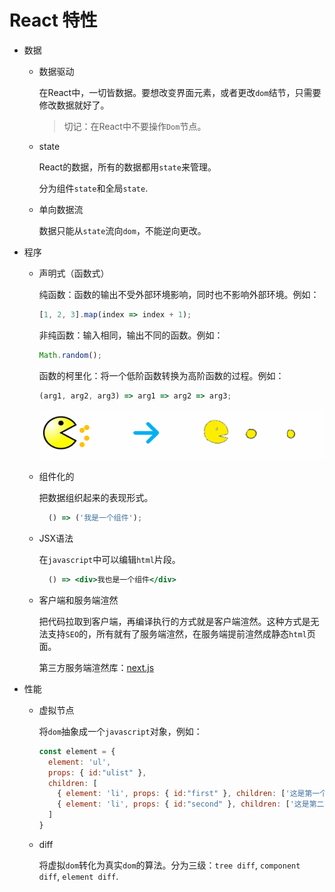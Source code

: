 # React 特性

* 数据

  * 数据驱动

    在React中，一切皆数据。要想改变界面元素，或者更改`dom`结节，只需要修改数据就好了。

    > 切记：在React中不要操作`Dom`节点。

  * state

    React的数据，所有的数据都用`state`来管理。

    分为组件`state`和全局`state`.

  * 单向数据流

     数据只能从`state`流向`dom`，不能逆向更改。

* 程序

  * 声明式（函数式）

    纯函数：函数的输出不受外部环境影响，同时也不影响外部环境。例如：

      ```js
      [1, 2, 3].map(index => index + 1);
      ```

    非纯函数：输入相同，输出不同的函数。例如：
    
      ```js
      Math.random();
      ```
    函数的柯里化：将一个低阶函数转换为高阶函数的过程。例如：

      ```js
      (arg1, arg2, arg3) => arg1 => arg2 => arg3;
      ```

      ![函数的柯里化](../images/function-curry.gif)

  * 组件化的

    把数据组织起来的表现形式。

    ```jsx
      () => ('我是一个组件');
    ```

  * JSX语法

    在`javascript`中可以编辑`html`片段。

    ```jsx
      () => <div>我也是一个组件</div>
    ```

  * 客户端和服务端渲然

    把代码拉取到客户端，再编译执行的方式就是客户端渲然。这种方式是无法支持`SEO`的，所有就有了服务端渲然，在服务端提前渲然成静态`html`页面。

    第三方服务端渲然库：[next.js](https://nextjs.org/docs)

* 性能

  * 虚拟节点

    将`dom`抽象成一个`javascript`对象，例如：

    ```jsx
    const element = {
      element: 'ul',
      props: { id:"ulist" },
      children: [
        { element: 'li', props: { id:"first" }, children: ['这是第一个List元素'] },
        { element: 'li', props: { id:"second" }, children: ['这是第二个List元素'] }
      ]
    }
    ```

  * diff

    将虚拟`dom`转化为真实`dom`的算法。分为三级：`tree diff`, `component diff`, `element diff`.